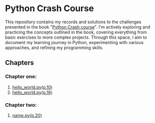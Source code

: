 # Python Crash Course

This repository contains my records and solutions to the challenges presented in the book "[Python Crash course](https://www.amazon.com/s?k=python+crash+course&crid=2WMM118UE8QR0&sprefix=python%2Caps%2C228&ref=nb_sb_ss_ts-doa-p_3_6)". I'm actively exploring and practicing the concepts outlined in the book, covering everything from basic exercises to more complex projects. Through this space, I aim to document my learning journey in Python, experimenting with various approaches, and refining my programming skills.


## Chapters

### Chapter one:

1. [hello_world.py(p.10)](https://github.com/eudeslimaar/python-crash-course/tree/main/solutions/chapter_one/hello_world.py)
2. [hello_world.py(p.16)](https://github.com/eudeslimaar/python-crash-course/tree/main/solutions/chapter_two/hello_world.py)

### Chapter two:

1. [name.py(p.20)](https://github.com/eudeslimaar/python-crash-course/tree/main/solutions/chapter_two/name.py)